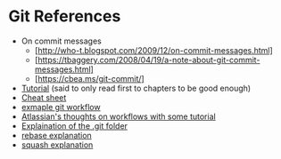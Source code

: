 # Git References
 - On commit messages
   - [http://who-t.blogspot.com/2009/12/on-commit-messages.html]
   - [https://tbaggery.com/2008/04/19/a-note-about-git-commit-messages.html]
   - [https://cbea.ms/git-commit/]
 - [Tutorial](https://git-scm.com/book/en/v2) (said to only read first to chapters to be good enough)
 - [Cheat sheet](https://www.git-tower.com/blog/git-cheat-sheet/)
 - [exmaple git workflow](https://nvie.com/posts/a-successful-git-branching-model/)
 - [Atlassian's thoughts on workflows with some tutorial](https://www.atlassian.com/git/tutorials/comparing-workflows/forking-workflow)
 - [Explaination of the .git folder](https://jvns.ca/blog/2024/01/26/inside-git/?utm_source=tldrdevops)
 - [rebase explanation](https://www.youtube.com/watch?v=f1wnYdLEpgI)
 - [squash explanation](https://www.youtube.com/watch?v=V5KrD7CmO4o)
